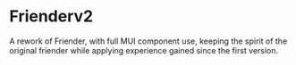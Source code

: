 # Frienderv2
A rework of Friender, with full MUI component use, keeping the spirit of the original friender while applying experience gained since the first version.

